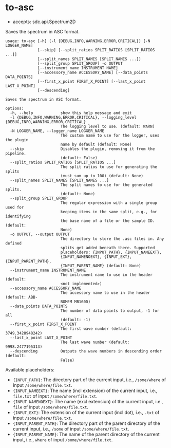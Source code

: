 # to-asc

* accepts: sdc.api.Spectrum2D

Saves the spectrum in ASC format.

```
usage: to-asc [-h] [-l {DEBUG,INFO,WARNING,ERROR,CRITICAL}] [-N LOGGER_NAME]
              [--skip] [--split_ratios SPLIT_RATIOS [SPLIT_RATIOS ...]]
              [--split_names SPLIT_NAMES [SPLIT_NAMES ...]]
              [--split_group SPLIT_GROUP] -o OUTPUT
              [--instrument_name INSTRUMENT_NAME]
              [--accessory_name ACCESSORY_NAME] [--data_points DATA_POINTS]
              [--first_x_point FIRST_X_POINT] [--last_x_point LAST_X_POINT]
              [--descending]

Saves the spectrum in ASC format.

options:
  -h, --help            show this help message and exit
  -l {DEBUG,INFO,WARNING,ERROR,CRITICAL}, --logging_level {DEBUG,INFO,WARNING,ERROR,CRITICAL}
                        The logging level to use. (default: WARN)
  -N LOGGER_NAME, --logger_name LOGGER_NAME
                        The custom name to use for the logger, uses the plugin
                        name by default (default: None)
  --skip                Disables the plugin, removing it from the pipeline.
                        (default: False)
  --split_ratios SPLIT_RATIOS [SPLIT_RATIOS ...]
                        The split ratios to use for generating the splits
                        (must sum up to 100) (default: None)
  --split_names SPLIT_NAMES [SPLIT_NAMES ...]
                        The split names to use for the generated splits.
                        (default: None)
  --split_group SPLIT_GROUP
                        The regular expression with a single group used for
                        keeping items in the same split, e.g., for identifying
                        the base name of a file or the sample ID. (default:
                        None)
  -o OUTPUT, --output OUTPUT
                        The directory to store the .asc files in. Any defined
                        splits get added beneath there. Supported
                        placeholders: {INPUT_PATH}, {INPUT_NAMEEXT},
                        {INPUT_NAMENOEXT}, {INPUT_EXT}, {INPUT_PARENT_PATH},
                        {INPUT_PARENT_NAME} (default: None)
  --instrument_name INSTRUMENT_NAME
                        The instrument name to use in the header (default:
                        <not implemented>)
  --accessory_name ACCESSORY_NAME
                        The accessory name to use in the header (default: ABB-
                        BOMEM MB160D)
  --data_points DATA_POINTS
                        The number of data points to output, -1 for all
                        (default: -1)
  --first_x_point FIRST_X_POINT
                        The first wave number (default: 3749.3428948242)
  --last_x_point LAST_X_POINT
                        The last wave number (default: 9998.2477195313)
  --descending          Outputs the wave numbers in descending order (default:
                        False)
```

Available placeholders:

* `{INPUT_PATH}`: The directory part of the current input, i.e., `/some/where` of input `/some/where/file.txt`.
* `{INPUT_NAMEEXT}`: The name (incl extension) of the current input, i.e., `file.txt` of input `/some/where/file.txt`.
* `{INPUT_NAMENOEXT}`: The name (excl extension) of the current input, i.e., `file` of input `/some/where/file.txt`.
* `{INPUT_EXT}`: The extension of the current input (incl dot), i.e., `.txt` of input `/some/where/file.txt`.
* `{INPUT_PARENT_PATH}`: The directory part of the parent directory of the current input, i.e., `/some` of input `/some/where/file.txt`.
* `{INPUT_PARENT_NAME}`: The name of the parent directory of the current input, i.e., `where` of input `/some/where/file.txt`.

